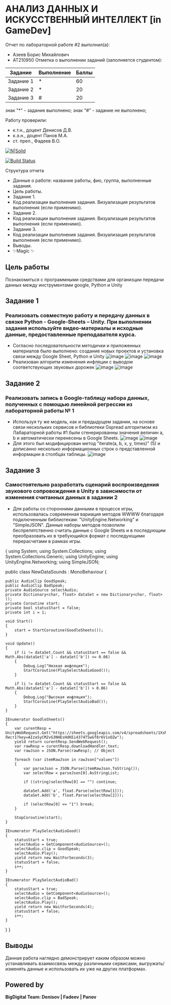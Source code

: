 # АНАЛИЗ ДАННЫХ И ИСКУССТВЕННЫЙ ИНТЕЛЛЕКТ [in GameDev]
Отчет по лабораторной работе #2 выполнил(а):
- Азеев Борис Михайлович
- АТ210950
Отметка о выполнении заданий (заполняется студентом):

| Задание | Выполнение | Баллы |
| ------ | ------ | ------ |
| Задание 1 | * | 60 |
| Задание 2 | * | 20 |
| Задание 3 | # | 20 |

знак "*" - задание выполнено; знак "#" - задание не выполнено;

Работу проверили:
- к.т.н., доцент Денисов Д.В.
- к.э.н., доцент Панов М.А.
- ст. преп., Фадеев В.О.

[![N|Solid](https://cldup.com/dTxpPi9lDf.thumb.png)](https://nodesource.com/products/nsolid)

[![Build Status](https://travis-ci.org/joemccann/dillinger.svg?branch=master)](https://travis-ci.org/joemccann/dillinger)

Структура отчета

- Данные о работе: название работы, фио, группа, выполненные задания.
- Цель работы.
- Задание 1.
- Код реализации выполнения задания. Визуализация результатов выполнения (если применимо).
- Задание 2.
- Код реализации выполнения задания. Визуализация результатов выполнения (если применимо).
- Задание 3.
- Код реализации выполнения задания. Визуализация результатов выполнения (если применимо).
- Выводы.
- ✨Magic ✨

## Цель работы
Познакомиться с программными средствами для организции передачи данных между инструментами google, Python и Unity

## Задание 1
### Реализовать совместную работу и передачу данных в связке Python - Google-Sheets – Unity. При выполнении задания используйте видео-материалы и исходные данные, предоставленные преподавателя курса.
 - Согласно последовательности методички и приложенных материалов было выполнено: создание новых проектов и установка связи между Google Sheet, Python и Unity
![image](https://user-images.githubusercontent.com/114149527/194495488-846ddf47-fb5e-45b8-ad24-9c3b504c40b3.png)
![image](https://user-images.githubusercontent.com/114149527/194495589-1920f35c-8398-438f-bd49-f8f53864be29.png)
![image](https://user-images.githubusercontent.com/114149527/194495676-391f1d15-fb8a-4138-a5a2-ee540b389bc5.png)
 - Реализован алгоритм изменения инфляции с выводом соответствующих звуковых дорожек
![image](https://user-images.githubusercontent.com/114149527/194496219-0b701ead-5d37-4c5f-8e7b-4639e4d21c0e.png)
![image](https://user-images.githubusercontent.com/114149527/194496311-428544ce-9939-4e4c-9ef8-6d489d54cb65.png)



## Задание 2
### Реализовать запись в Google-таблицу набора данных, полученных с помощью линейной регрессии из лабораторной работы № 1
 - Используя ту же модель, как и предыдущем задании, на основе связи нескольких сервисов и библиотеки Gspread алгоритмом из Лабараторной работы #1 были сгенерированны значения величин a, b и автоматически перенесены в Google Sheets.
![image](https://user-images.githubusercontent.com/114149527/194688805-c77fa85d-0c03-4d4f-b6ca-287d6cc58886.png)
![image](https://user-images.githubusercontent.com/114149527/194606058-876e64f8-4c33-42d8-97f7-22d4e5116485.png)
 - Для этого был модифицирован метод "iterate(a, b, x, y, times)" (5) и дописанно несколько информационных строк о представленной информации в столбцах таблицы.
![image](https://user-images.githubusercontent.com/114149527/194688817-991e61a5-b9ab-4ee8-a5b6-8311b464f66b.png)

## Задание 3
### Самостоятельно разработать сценарий воспроизведения звукового сопровождения в Unity в зависимости от изменения считанных данных в задании 2
 - Для работы со сторонними данными в процессе игры, использовалась современная вариация методов WWWW благодаря подключенным библиотекам: "UnityEngine.Networking" и "SimpleJSON". Данные наборы методов позволили беспрепятственно считать данные с Google Sheets и в последующим преобразовать их в требующийся формат с последующими перерасчетами в рамках игры.

{
using System;
using System.Collections;
using System.Collections.Generic;
using UnityEngine;
using UnityEngine.Networking;
using SimpleJSON;

public class NewDataSounds : MonoBehaviour
{

    public AudioClip GoodSpeak;
    public AudioClip BadSpeak;
    private AudioSource selectAudio;
    private Dictionary<char, float> dataSet = new Dictionary<char, float>();
    private Coroutine start;
    private bool statusStart = false;
    private int i = 1;
    
    void Start()
    {
        start = StartCoroutine(GoodleSheets());
    }

    void Update() 
    {
        if (i != dataSet.Count && statusStart == false && Math.Abs(dataSet['a'] - dataSet['b']) <= 0.06) 
        {
            Debug.Log("Низкая инфляция");
            StartCoroutine(PlaySelectAudioGood());
        }

        if (i != dataSet.Count && statusStart == false && Math.Abs(dataSet['a'] - dataSet['b']) > 0.06) 
        {
            Debug.Log("Высокая инфляция");
            StartCoroutine(PlaySelectAudioBad());
        }
    }

    IEnumerator GoodleSheets()
    {
        var curentResp = UnityWebRequest.Get("https://sheets.googleapis.com/v4/spreadsheets/1XsMN3qNKt3VEp1xoPM4YNCuJ7dsuYhDfNgqekqqYBWA/values/Лист1?key=AIzaSyCM2vG3NHEsHdKEi4374TSwGf8r6V1xOZw");
        yield return curentResp.SendWebRequest();
        var rawResp = curentResp.downloadHandler.text;
        var rawJson = JSON.Parse(rawResp); // Object

        foreach (var itemRawJson in rawJson["values"])
        {
            var parseJson = JSON.Parse(itemRawJson.ToString());
            var selectRow = parseJson[0].AsStringList;

            if ((string)selectRow[0] == "") continue;
            
            dataSet.Add('a', float.Parse(selectRow[1]));
            dataSet.Add('b', float.Parse(selectRow[2]));

            if (selectRow[0] == "1") break;
        }

        StopCoroutine(start);
    }

    IEnumerator PlaySelectAudioGood()
    {
        statusStart = true;
        selectAudio = GetComponent<AudioSource>();
        selectAudio.clip = GoodSpeak;
        selectAudio.Play();
        yield return new WaitForSeconds(3);
        statusStart = false;
        i++;
    }

    IEnumerator PlaySelectAudioBad()
    {
        statusStart = true;
        selectAudio = GetComponent<AudioSource>();
        selectAudio.clip = BadSpeak;
        selectAudio.Play();
        yield return new WaitForSeconds(4);
        statusStart = false;
        i++;
    }
}
}


## Выводы

Данная работа наглядно демонстрирует каким образом можно устанавливать взаимосвязь между различными сервисами, выгружать/изменять данные и использовать их уже на других платформах.

## Powered by

**BigDigital Team: Denisov | Fadeev | Panov**
